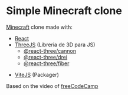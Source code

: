 # Simple Minecraft clone

[Minecraft](https://minecraft.net/) clone made with:

* [React](https://reactjs.org/) 
* [ThreeJS](https://threejs.org/) (Libreria de 3D para JS)
    - [@react-three/cannon](https://cannon.pmnd.rs/) 
    - [@react-three/drei](https://drei.pmnd.rs/)
    - [@react-three/fiber](https://docs.pmnd.rs/react-three-fiber/)
- [ViteJS](https://vitejs.dev) (Packager)

Based on the video of [freeCodeCamp](https://www.youtube.com/watch?v=qpOZup_3P_A)
